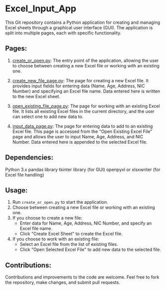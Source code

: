 # Excel_Input_App
This Git repository contains a Python application for creating and managing Excel sheets through a graphical user interface (GUI). The application is split into multiple pages, each with specific functionality.


## Pages:

1. [create_or_open.py](create_or_open.py): The entry point of the application, allowing the user to choose between creating a new Excel file or working with an existing one.

2. [create_new_file_page.py](create_new_file_page.py): The page for creating a new Excel file. It provides input fields for entering data (Name, Age, Address, NIC Number) and specifying an Excel file name. Data entered here is written to the new Excel sheet.

3. [open_existing_file_page.py](open_existing_file_page.py): The page for working with an existing Excel file. It lists all existing Excel files in the current directory, and the user can select one to add new data to.

4. [input_data_page.py](input_data_page.py): The page for entering data to add to an existing Excel file. This page is accessed from the "Open Existing Excel File" page and allows the user to input Name, Age, Address, and NIC Number. Data entered here is appended to the selected Excel file.


## Dependencies:
Python 3.x
pandas library
tkinter library (for GUI)
openpyxl or xlsxwriter (for Excel file handling)

## Usage:
1. Run `create_or_open.py` to start the application.
2. Choose between creating a new Excel file or working with an existing one.
3. If you choose to create a new file:
   - Enter data for Name, Age, Address, NIC Number, and specify an Excel file name.
   - Click "Create Excel Sheet" to create the Excel file.
4. If you choose to work with an existing file:
   - Select an Excel file from the list of existing files.
   - Click "Open Selected Excel File" to add new data to the selected file.


## Contributions:
Contributions and improvements to the code are welcome. Feel free to fork the repository, make changes, and submit pull requests.
